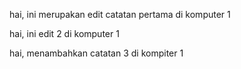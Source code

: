 hai, ini merupakan edit catatan pertama di komputer 1

hai, ini edit 2 di komputer 1

hai, menambahkan catatan 3 di kompiter 1